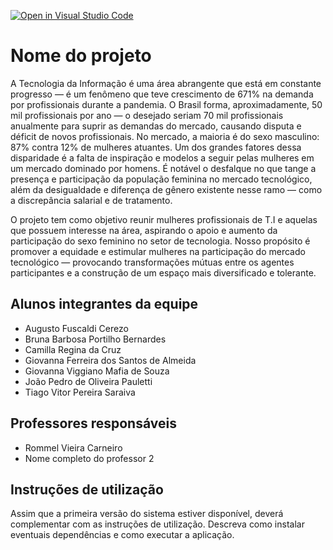 [![Open in Visual Studio Code](https://classroom.github.com/assets/open-in-vscode-c66648af7eb3fe8bc4f294546bfd86ef473780cde1dea487d3c4ff354943c9ae.svg)](https://classroom.github.com/online_ide?assignment_repo_id=7557357&assignment_repo_type=AssignmentRepo)
# Nome do projeto
A Tecnologia da Informação é uma área abrangente que está em constante progresso — é um fenômeno que teve crescimento de 671% na demanda por profissionais durante a pandemia. O Brasil forma, aproximadamente, 50 mil profissionais por ano — o desejado seriam 70 mil profissionais anualmente para suprir as demandas do mercado, causando disputa e déficit de novos profissionais. No mercado, a maioria é do sexo masculino: 87% contra 12% de mulheres atuantes. Um dos grandes fatores dessa disparidade é a falta de inspiração e modelos a seguir pelas mulheres em um mercado dominado por homens. É notável o desfalque no que tange a presença e participação da população feminina no mercado tecnológico, além da desigualdade e diferença de gênero existente nesse ramo — como a discrepância salarial e de tratamento.

O projeto tem como objetivo reunir mulheres profissionais de T.I e aquelas que possuem interesse na área, aspirando o apoio e aumento da participação do sexo feminino no setor de tecnologia. Nosso propósito é promover a equidade e estimular mulheres na participação do mercado tecnológico — provocando transformações mútuas entre os agentes participantes e a construção de um espaço mais diversificado e tolerante.
## Alunos integrantes da equipe

* Augusto Fuscaldi Cerezo
* Bruna Barbosa Portilho Bernardes
* Camilla Regina da Cruz
* Giovanna Ferreira dos Santos de Almeida
* Giovanna Viggiano Mafia de Souza
* João Pedro de Oliveira Pauletti
* Tiago Vitor Pereira Saraiva

## Professores responsáveis

* Rommel Vieira Carneiro
* Nome completo do professor 2

## Instruções de utilização

Assim que a primeira versão do sistema estiver disponível, deverá complementar com as instruções de utilização. Descreva como instalar eventuais dependências e como executar a aplicação.
